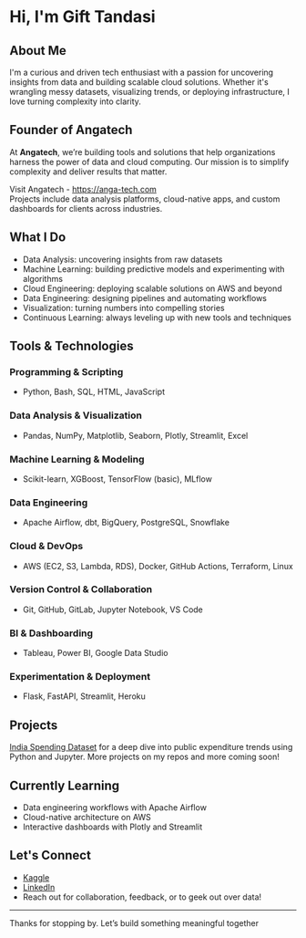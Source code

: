 #  Hi, I'm Gift Tandasi

##  About Me
I'm a curious and driven tech enthusiast with a passion for uncovering insights from data and building scalable cloud solutions. Whether it's wrangling messy datasets, visualizing trends, or deploying infrastructure, I love turning complexity into clarity.

##  Founder of Angatech
At **Angatech**, we’re building tools and solutions that help organizations harness the power of data and cloud computing. Our mission is to simplify complexity and deliver results that matter.

 Visit Angatech - https://anga-tech.com  
 Projects include data analysis platforms, cloud-native apps, and custom dashboards for clients across industries.

##  What I Do
-  Data Analysis: uncovering insights from raw datasets
-  Machine Learning: building predictive models and experimenting with algorithms
-  Cloud Engineering: deploying scalable solutions on AWS and beyond
-  Data Engineering: designing pipelines and automating workflows
-  Visualization: turning numbers into compelling stories
-  Continuous Learning: always leveling up with new tools and techniques


##  Tools & Technologies

###  Programming & Scripting
- Python, Bash, SQL, HTML, JavaScript

###  Data Analysis & Visualization
- Pandas, NumPy, Matplotlib, Seaborn, Plotly, Streamlit, Excel

###  Machine Learning & Modeling
- Scikit-learn, XGBoost, TensorFlow (basic), MLflow

###  Data Engineering
- Apache Airflow, dbt, BigQuery, PostgreSQL, Snowflake

###  Cloud & DevOps
- AWS (EC2, S3, Lambda, RDS), Docker, GitHub Actions, Terraform, Linux

###  Version Control & Collaboration
- Git, GitHub, GitLab, Jupyter Notebook, VS Code

###  BI & Dashboarding
- Tableau, Power BI, Google Data Studio

###  Experimentation & Deployment
- Flask, FastAPI, Streamlit, Heroku


##  Projects
[India Spending Dataset](https://github.com/Tandasi/India-spending-dataset) for a deep dive into public expenditure trends using Python and Jupyter.
More projects on my repos and more coming soon!

## Currently Learning
- Data engineering workflows with Apache Airflow  
- Cloud-native architecture on AWS  
- Interactive dashboards with Plotly and Streamlit  

##  Let's Connect 
-  [Kaggle](https://www.kaggle.com/gifttandasi)
-  [LinkedIn](https://www.linkedin.com/in/gift-munuve-223a65377/)
-  Reach out for collaboration, feedback, or to geek out over data!

---

Thanks for stopping by. Let’s build something meaningful together 
